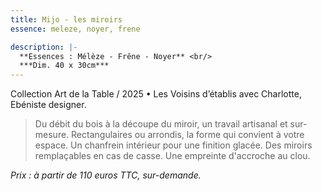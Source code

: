 ```yaml
---
title: Mijo - les miroirs
essence: meleze, noyer, frene

description: |-
  **Essences : Mélèze - Frêne - Noyer** <br/>
  ***Dim. 40 x 30cm***
---
```


Collection Art de la Table / 2025 • Les Voisins d’établis avec Charlotte, Ebéniste designer.

>Du débit du bois à la découpe du miroir, un travail artisanal et sur-mesure.
>Rectangulaires ou arrondis, la forme qui convient à votre espace.
>Un chanfrein intérieur pour une finition glacée.
>Des miroirs remplaçables en cas de casse.
>Une empreinte d'accroche au clou.

*Prix : à partir de 110 euros TTC, sur-demande.*
